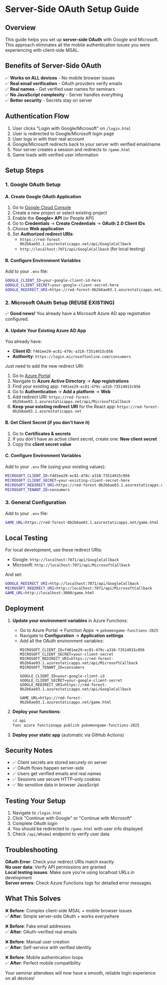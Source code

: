 # Server-Side OAuth Setup Guide

## Overview
This guide helps you set up **server-side OAuth** with Google and Microsoft. This approach eliminates all the mobile authentication issues you were experiencing with client-side MSAL.

## Benefits of Server-Side OAuth
✅ **Works on ALL devices** - No mobile browser issues  
✅ **Real email verification** - OAuth providers verify emails  
✅ **Real names** - Get verified user names for seminars  
✅ **No JavaScript complexity** - Server handles everything  
✅ **Better security** - Secrets stay on server  

## Authentication Flow
1. User clicks "Login with Google/Microsoft" on `/login.html`
2. User is redirected to Google/Microsoft login page
3. User logs in with their real account
4. Google/Microsoft redirects back to your server with verified email/name
5. Your server creates a session and redirects to `/game.html`
6. Game loads with verified user information

## Setup Steps

### 1. Google OAuth Setup

#### A. Create Google OAuth Application
1. Go to [Google Cloud Console](https://console.cloud.google.com/)
2. Create a new project or select existing project
3. Enable the **Google+ API** (or People API)
4. Go to **Credentials** → **Create Credentials** → **OAuth 2.0 Client IDs**
5. Choose **Web application**
6. Set **Authorized redirect URIs**:
   - `https://red-forest-0b2b6ae03.1.azurestaticapps.net/api/GoogleCallback`
   - `http://localhost:7071/api/GoogleCallback` (for local testing)

#### B. Configure Environment Variables
Add to your `.env` file:
```bash
GOOGLE_CLIENT_ID=your-google-client-id-here
GOOGLE_CLIENT_SECRET=your-google-client-secret-here
GOOGLE_REDIRECT_URI=https://red-forest-0b2b6ae03.1.azurestaticapps.net/api/GoogleCallback
```

### 2. Microsoft OAuth Setup (REUSE EXISTING)

✅ **Good news!** You already have a Microsoft Azure AD app registration configured.

#### A. Update Your Existing Azure AD App
You already have:
- **Client ID**: `f401ee29-ec81-479c-a310-73514915c056`
- **Authority**: `https://login.microsoftonline.com/consumers`

Just need to add the new redirect URI:

1. Go to [Azure Portal](https://portal.azure.com/)
2. Navigate to **Azure Active Directory** → **App registrations**
3. Find your existing app: `f401ee29-ec81-479c-a310-73514915c056`
4. Go to **Authentication** → **Add a platform** → **Web**
5. Add redirect URI: `https://red-forest-0b2b6ae03.1.azurestaticapps.net/api/MicrosoftCallback`
6. **Keep your existing redirect URI** for the React app: `https://red-forest-0b2b6ae03.1.azurestaticapps.net`

#### B. Get Client Secret (if you don't have it)
1. Go to **Certificates & secrets**
2. If you don't have an active client secret, create one: **New client secret**
3. Copy the **client secret value**

#### C. Configure Environment Variables
Add to your `.env` file (using your existing values):
```bash
MICROSOFT_CLIENT_ID=f401ee29-ec81-479c-a310-73514915c056
MICROSOFT_CLIENT_SECRET=your-existing-client-secret-here
MICROSOFT_REDIRECT_URI=https://red-forest-0b2b6ae03.1.azurestaticapps.net/api/MicrosoftCallback
MICROSOFT_TENANT_ID=consumers
```

### 3. General Configuration

Add to your `.env` file:
```bash
GAME_URL=https://red-forest-0b2b6ae03.1.azurestaticapps.net/game.html
```

## Local Testing

For local development, use these redirect URIs:
- Google: `http://localhost:7071/api/GoogleCallback`
- Microsoft: `http://localhost:7071/api/MicrosoftCallback`

And set:
```bash
GOOGLE_REDIRECT_URI=http://localhost:7071/api/GoogleCallback
MICROSOFT_REDIRECT_URI=http://localhost:7071/api/MicrosoftCallback
GAME_URL=http://localhost:3000/game.html
```

## Deployment

1. **Update your environment variables** in Azure Functions:
   - Go to Azure Portal → Function Apps → `pokemongame-functions-2025`
   - Navigate to **Configuration** → **Application settings**
   - Add all the OAuth environment variables:
     ```
     MICROSOFT_CLIENT_ID=f401ee29-ec81-479c-a310-73514915c056
     MICROSOFT_CLIENT_SECRET=your-client-secret
     MICROSOFT_REDIRECT_URI=https://red-forest-0b2b6ae03.1.azurestaticapps.net/api/MicrosoftCallback
     MICROSOFT_TENANT_ID=consumers
     
     GOOGLE_CLIENT_ID=your-google-client-id
     GOOGLE_CLIENT_SECRET=your-google-client-secret
     GOOGLE_REDIRECT_URI=https://red-forest-0b2b6ae03.1.azurestaticapps.net/api/GoogleCallback
     
     GAME_URL=https://red-forest-0b2b6ae03.1.azurestaticapps.net/game.html
     ```

2. **Deploy your functions**:
   ```bash
   cd api
   func azure functionapp publish pokemongame-functions-2025
   ```

3. **Deploy your static app** (automatic via GitHub Actions)

## Security Notes

- ✅ Client secrets are stored securely on server
- ✅ OAuth flows happen server-side
- ✅ Users get verified emails and real names
- ✅ Sessions use secure HTTP-only cookies
- ✅ No sensitive data in browser JavaScript

## Testing Your Setup

1. Navigate to `/login.html`
2. Click "Continue with Google" or "Continue with Microsoft"
3. Complete OAuth login
4. You should be redirected to `/game.html` with user info displayed
5. Check `/api/WhoAmI` endpoint to verify user data

## Troubleshooting

**OAuth Error**: Check your redirect URIs match exactly  
**No user data**: Verify API permissions are granted  
**Local testing issues**: Make sure you're using localhost URLs in development  
**Server errors**: Check Azure Functions logs for detailed error messages

## What This Solves

❌ **Before**: Complex client-side MSAL + mobile browser issues  
✅ **After**: Simple server-side OAuth + works everywhere  

❌ **Before**: Fake email addresses  
✅ **After**: OAuth-verified real emails  

❌ **Before**: Manual user creation  
✅ **After**: Self-service with verified identity  

❌ **Before**: Mobile authentication loops  
✅ **After**: Perfect mobile compatibility  

Your seminar attendees will now have a smooth, reliable login experience on all devices!
